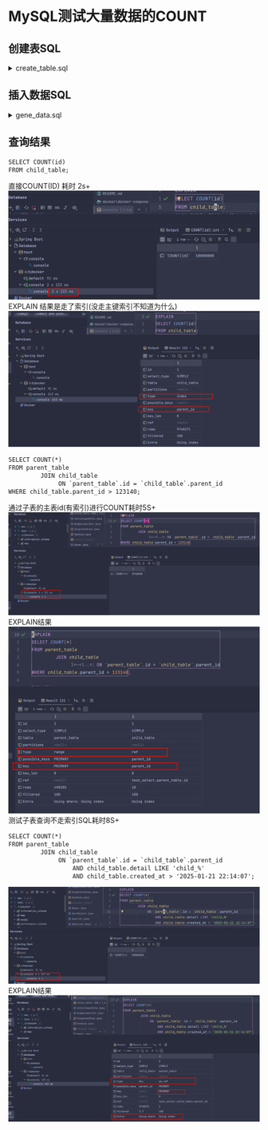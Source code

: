 # MySQL测试大量数据的COUNT

## 创建表SQL
<details>
<summary>create_table.sql</summary>

```sql:no-line-numbers
-- 创建主表
CREATE TABLE parent_table (
    id BIGINT AUTO_INCREMENT PRIMARY KEY,
    name VARCHAR(255) NOT NULL,
    created_at DATETIME DEFAULT CURRENT_TIMESTAMP
);

-- 创建子表
CREATE TABLE child_table (
id BIGINT AUTO_INCREMENT PRIMARY KEY,
parent_id BIGINT NOT NULL,
detail VARCHAR(255),
created_at DATETIME DEFAULT CURRENT_TIMESTAMP,
FOREIGN KEY (parent_id) REFERENCES parent_table(id) ON DELETE CASCADE
);
```
</details>

## 插入数据SQL
<details>
<summary>gene_data.sql</summary>

```sql:no-line-numbers
-- 插入生成的数字到 parent_table
INSERT INTO parent_table (name)
SELECT CONCAT('parent_', i)
FROM (SELECT CONCAT('parent_', @rownum := @rownum + 1) AS i
      FROM information_schema.tables t1,
           information_schema.tables t2,
           information_schema.tables t3,
           (SELECT @rownum := 0) r
      LIMIT 1000000) temp;

-- 插入生成的数字到 child_table
INSERT INTO child_table (parent_id, detail)
SELECT p.id, CONCAT('child_', @rownum := @rownum + 1)
FROM parent_table p
         JOIN (SELECT @rownum := 0) r
         JOIN (SELECT 1 AS num
               UNION ALL
               SELECT 2
               UNION ALL
               SELECT 3
               UNION ALL
               SELECT 4
               UNION ALL
               SELECT 5
               UNION ALL
               SELECT 6
               UNION ALL
               SELECT 7
               UNION ALL
               SELECT 8
               UNION ALL
               SELECT 9
               UNION ALL
               SELECT 10) n ON 1 = 1
LIMIT 10000000; -- 插入 1000 万条记录

```
</details>

## 查询结果
```sql:no-line-numbers
SELECT COUNT(id)
FROM child_table;
```
直接COUNT(ID) 耗时 2s+
![img.png](img/MySQL测试大量数据的COUNT/img1.png)
EXPLAIN 结果是走了索引(没走主键索引不知道为什么)
![img.png](img/MySQL测试大量数据的COUNT/img2.png)
```sql:no-line-numbers
SELECT COUNT(*)
FROM parent_table
         JOIN child_table
              ON `parent_table`.id = `child_table`.parent_id
WHERE child_table.parent_id > 123140;
```
通过子表的主表id(有索引)进行COUNT耗时5S+
![img.png](img/MySQL测试大量数据的COUNT/img3.png)
EXPLAIN结果
![img.png](img/MySQL测试大量数据的COUNT/img4.png)
测试子表查询不走索引SQL耗时8S+
```sql:no-line-numbers
SELECT COUNT(*)
FROM parent_table
         JOIN child_table
              ON `parent_table`.id = `child_table`.parent_id
                  AND child_table.detail LIKE 'child_%'
                  AND child_table.created_at > '2025-01-21 22:14:07';
```
![img.png](img/MySQL测试大量数据的COUNT/img5.png)
EXPLAIN结果
![img.png](img/MySQL测试大量数据的COUNT/img6.png)
